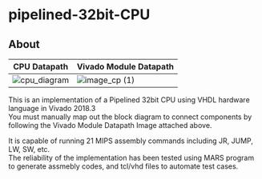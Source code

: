 # pipelined-32bit-CPU
## About  

| CPU Datapath                        | Vivado Module Datapath              |
| ----------------------------------- | ----------------------------------- |
| ![cpu_diagram](https://github.com/Aidenseo3180/pipelined-32bit-CPU/assets/66958352/ea016db5-b184-4da9-94eb-c00ae96e7b55) | ![image_cp (1)](https://github.com/Aidenseo3180/pipelined-32bit-CPU/assets/66958352/0a561836-3ace-45c8-8d4c-1999c5dc8e99) |  

This is an implementation of a Pipelined 32bit CPU using VHDL hardware language in Vivado 2018.3  
You must manually map out the block diagram to connect components by following the Vivado Module Datapath Image attached above.  

It is capable of running 21 MIPS assembly commands including JR, JUMP, LW, SW, etc.  
The reliability of the implementation has been tested using MARS program to generate assmebly codes, and tcl/vhd files to automate test cases.  
